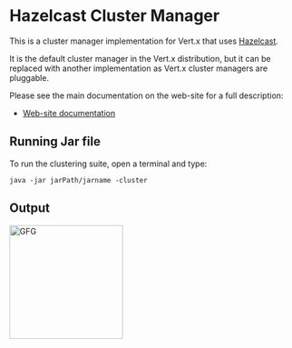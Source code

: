 # Hazelcast Cluster Manager

This is a cluster manager implementation for Vert.x that uses [Hazelcast](http://hazelcast.com).

It is the default cluster manager in the Vert.x distribution, but it can be replaced with another implementation as Vert.x
cluster managers are pluggable.

Please see the main documentation on the web-site for a full description:

* [Web-site documentation](https://vertx.io/docs/vertx-hazelcast/java/)

## Running Jar file

To run the clustering suite, open a terminal and type:
```
java -jar jarPath/jarname -cluster
```

## Output

<img width="200" alt="GFG" src="https://github.com/BarathCloudRipples/VertxHazelcast/tree/master/SendMailCluster/Output/mail.png">
